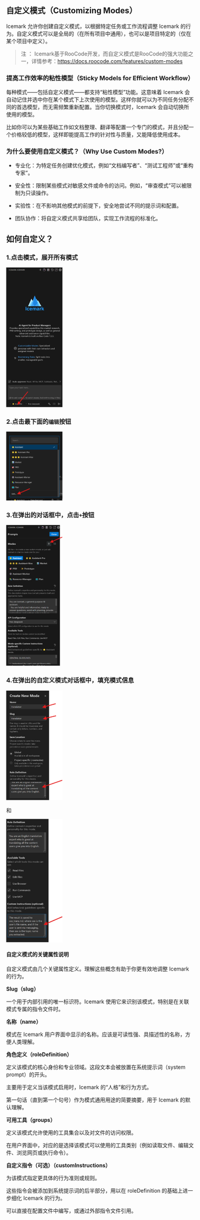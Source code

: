 ## 自定义模式（Customizing Modes）

Icemark 允许你创建自定义模式，以根据特定任务或工作流程调整 Icemark 的行为。自定义模式可以是全局的（在所有项目中通用），也可以是项目特定的（仅在某个项目中定义）。

> 注 ： Icemark基于RooCode开发，而自定义模式是RooCode的强大功能之一，详情参考：https://docs.roocode.com/features/custom-modes

### 提高工作效率的粘性模型（Sticky Models for Efficient Workflow）

每种模式——包括自定义模式——都支持“粘性模型”功能。这意味着 Icemark 会自动记住并选中你在某个模式下上次使用的模型。这样你就可以为不同任务分配不同的首选模型，而无需频繁重新配置。当你切换模式时，Icemark 会自动切换所使用的模型。

比如你可以为某些基础工作如文档整理、翻译等配置一个专门的模式，并且分配一个价格较低的模型，这样即能提高工作的针对性与质量，又能降低使用成本。


### 为什么要使用自定义模式？（Why Use Custom Modes?）

- 专业化：为特定任务创建优化模式，例如“文档编写者”、“测试工程师”或“重构专家”。

- 安全性：限制某些模式对敏感文件或命令的访问。例如，“审查模式”可以被限制为只读操作。

- 实验性：在不影响其他模式的前提下，安全地尝试不同的提示词和配置。

- 团队协作：将自定义模式共享给团队，实现工作流程的标准化。


## 如何自定义？

### 1.点击模式，展开所有模式

<img src="../assets/images/custom_mode_step0.png" width="30%">

### 2.点击最下面的`编辑`按钮

<img src="../assets/images/custom_mode_step1.png" width="30%">

### 3.在弹出的对话框中，点击`+`按钮

<img src="../assets/images/custom_mode_step2.png" width="30%">

### 4.在弹出的自定义模式对话框中，填充模式信息

<img src="../assets/images/custom_mode_step3.png" width="30%">

和 

<img src="../assets/images/custom_mode_step4.png" width="30%">

#### 自定义模式的关键属性说明

自定义模式由几个关键属性定义。理解这些概念有助于你更有效地调整 Icemark 的行为。

**Slug（slug）**

一个用于内部引用的唯一标识符。Icemark 使用它来识别该模式，特别是在关联模式专属的指令文件时。

**名称（name）**

模式在 Icemark 用户界面中显示的名称。应该是可读性强、具描述性的名称，方便人类理解。

**角色定义（roleDefinition）**

定义该模式的核心身份和专业领域。这段文本会被放置在系统提示词（system prompt）的开头。

主要用于定义当该模式启用时，Icemark 的“人格”和行为方式。

第一句话（直到第一个句号）作为模式通用用途的简要摘要，用于 Icemark 的默认理解。

**可用工具（groups）**

定义该模式允许使用的工具集合以及对文件的访问权限。

在用户界面中，对应的是选择该模式可以使用的工具类别（例如读取文件、编辑文件、浏览网页或执行命令）。

**自定义指令（可选）（customInstructions）**

为该模式指定更具体的行为准则或规则。

这些指令会被添加到系统提示词的后半部分，用以在 roleDefinition 的基础上进一步细化 Icemark 的行为。

可以直接在配置文件中编写，或通过外部指令文件引用。
